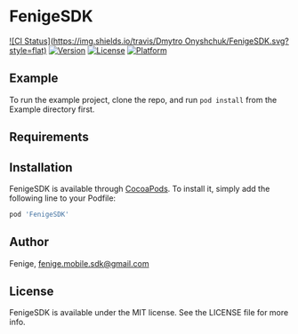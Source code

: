 # FenigeSDK

[![CI Status](https://img.shields.io/travis/Dmytro Onyshchuk/FenigeSDK.svg?style=flat)](https://travis-ci.org/Fenige/FenigeSDK)
[![Version](https://img.shields.io/cocoapods/v/FenigeSDK.svg?style=flat)](https://cocoapods.org/pods/FenigeSDK)
[![License](https://img.shields.io/cocoapods/l/FenigeSDK.svg?style=flat)](https://cocoapods.org/pods/FenigeSDK)
[![Platform](https://img.shields.io/cocoapods/p/FenigeSDK.svg?style=flat)](https://cocoapods.org/pods/FenigeSDK)

## Example

To run the example project, clone the repo, and run `pod install` from the Example directory first.

## Requirements

## Installation

FenigeSDK is available through [CocoaPods](https://cocoapods.org). To install
it, simply add the following line to your Podfile:

```ruby
pod 'FenigeSDK'
```

## Author

Fenige, fenige.mobile.sdk@gmail.com

## License

FenigeSDK is available under the MIT license. See the LICENSE file for more info.
